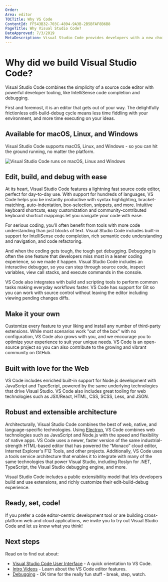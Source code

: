```yaml
---
Order:
Area: editor
TOCTitle: Why VS Code
ContentId: FF543B32-703C-4894-9A3B-2B5BFAF8B6B8
PageTitle: Why Visual Studio Code?
DateApproved: 7/3/2019
MetaDescription: Visual Studio Code provides developers with a new choice of tool that combines the simplicity of a code editor with the best tooling for their core edit-build-debug cycle. Visual Studio Code is available for macOS, Linux, and Windows.
---
```

# Why did we build Visual Studio Code?

Visual Studio Code combines the simplicity of a source code editor with powerful developer tooling, like IntelliSense code completion and debugging.

First and foremost, it is an editor that gets out of your way. The delightfully frictionless edit-build-debug cycle means less time fiddling with your environment, and more time executing on your ideas.

## Available for macOS, Linux, and Windows

Visual Studio Code supports macOS, Linux, and Windows - so you can hit the ground running, no matter the platform.

![Visual Studio Code runs on macOS, Linux and Windows](images/whyvscode/macwinlinux2.png)

## Edit, build, and debug with ease

At its heart, Visual Studio Code features a lightning fast source code editor, perfect for day-to-day use. With support for hundreds of languages, VS Code helps you be instantly productive with syntax highlighting, bracket-matching, auto-indentation, box-selection, snippets, and more. Intuitive keyboard shortcuts, easy customization and community-contributed keyboard shortcut mappings let you navigate your code with ease.

For serious coding, you'll often benefit from tools with more code understanding than just blocks of text. Visual Studio Code includes built-in support for IntelliSense code completion, rich semantic code understanding and navigation, and code refactoring.

And when the coding gets tough, the tough get debugging. Debugging is often the one feature that developers miss most in a leaner coding experience, so we made it happen. Visual Studio Code includes an interactive debugger, so you can step through source code, inspect variables, view call stacks, and execute commands in the console.

VS Code also integrates with build and scripting tools to perform common tasks making everyday workflows faster. VS Code has support for Git so you can work with source control without leaving the editor including viewing pending changes diffs.

## Make it your own

Customize every feature to your liking and install any number of third-party extensions. While most scenarios work "out of the box" with no configuration, VS Code also grows with you, and we encourage you to optimize your experience to suit your unique needs. VS Code is an open-source project so you can also contribute to the growing and vibrant community on GitHub.

## Built with love for the Web

VS Code includes enriched built-in support for Node.js development with JavaScript and TypeScript, powered by the same underlying technologies that drive Visual Studio. VS Code also includes great tooling for web technologies such as JSX/React, HTML, CSS, SCSS, Less, and JSON.

## Robust and extensible architecture

Architecturally, Visual Studio Code combines the best of web, native, and language-specific technologies. Using [Electron](https://github.com/electron/electron), VS Code combines web technologies such as JavaScript and Node.js with the speed and flexibility of native apps. VS Code uses a newer, faster version of the same industrial-strength HTML-based editor that has powered the “Monaco” cloud editor, Internet Explorer's F12 Tools, and other projects. Additionally, VS Code uses a tools service architecture that enables it to integrate with many of the same technologies that power Visual Studio, including Roslyn for .NET, TypeScript, the Visual Studio debugging engine, and more.

Visual Studio Code includes a public extensibility model that lets developers build and use extensions, and richly customize their edit-build-debug experience.

## Ready, set, code!

If you prefer a code editor-centric development tool or are building cross-platform web and cloud applications, we invite you to try out Visual Studio Code and let us know what you think!

## Next steps

Read on to find out about:

* [Visual Studio Code User Interface](/docs/getstarted/userinterface.md) - A quick orientation to VS Code.
* [Intro Videos](/docs/getstarted/introvideos.md) - Learn about the VS Code editor features.
* [Debugging](/docs/editor/debugging.md) - OK time for the really fun stuff - break, step, watch.
